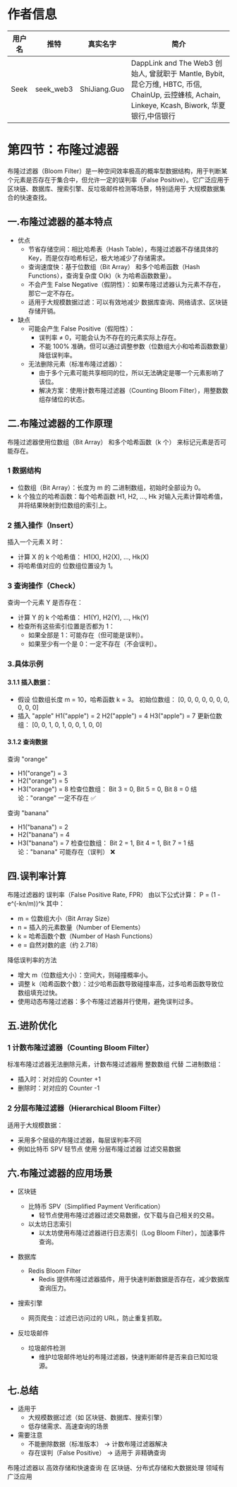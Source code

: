 # 作者信息

| 用户名 | 推特 | 真实名字 | 简介 |
|--------|---------|------|--------|
| Seek | seek_web3 | ShiJiang.Guo | DappLink and The Web3 创始人, 曾就职于 Mantle, Bybit, 昆仑万维, HBTC, 币信, ChainUp, 云控蜂核, Achain, Linkeye, Kcash, Biwork, 华夏银行,中信银行|

# 第四节：布隆过滤器


布隆过滤器（Bloom Filter）是一种空间效率极高的概率型数据结构，用于判断某个元素是否存在于集合中，但允许一定的误判率（False Positive）。它广泛应用于区块链、数据库、搜索引擎、反垃圾邮件检测等场景，特别适用于 大规模数据集合的快速查找。

## 一.布隆过滤器的基本特点
- 优点
  - 节省存储空间：相比哈希表（Hash Table），布隆过滤器不存储具体的 Key，而是仅存哈希标记，极大地减少了存储需求。
  - 查询速度快：基于位数组（Bit Array） 和多个哈希函数（Hash Functions），查询复杂度 O(k)（k 为哈希函数数量）。
  - 不会产生 False Negative（假阴性）：如果布隆过滤器认为元素不存在，那它一定不存在。
  - 适用于大规模数据过滤：可以有效地减少 数据库查询、网络请求、区块链存储开销。
- 缺点
  - 可能会产生 False Positive（假阳性）：
    - 误判率 ≠ 0，可能会认为不存在的元素实际上存在。
    - 不能 100% 准确，但可以通过调整参数（位数组大小和哈希函数数量）降低误判率。
  - 无法删除元素（标准布隆过滤器）：
    - 由于多个元素可能共享相同的位，所以无法确定是哪一个元素影响了该位。
    - 解决方案：使用计数布隆过滤器（Counting Bloom Filter），用整数数组存储位的状态。

## 二.布隆过滤器的工作原理
布隆过滤器使用位数组（Bit Array） 和多个哈希函数（k 个） 来标记元素是否可能存在。

### 1 数据结构
- 位数组（Bit Array）：长度为 m 的 二进制数组，初始时全部设为 0。
- k 个独立的哈希函数：每个哈希函数 H1, H2, ..., Hk 对输入元素计算哈希值，并将结果映射到位数组的索引上。

### 2 插入操作（Insert）
插入一个元素 X 时：
- 计算 X 的 k 个哈希值：
H1(X), H2(X), ..., Hk(X)
- 将哈希值对应的 位数组位置设为 1。

### 3 查询操作（Check）
查询一个元素 Y 是否存在：
- 计算 Y 的 k 个哈希值：
H1(Y), H2(Y), ..., Hk(Y)
- 检查所有这些索引位置是否都为 1：
  - 如果全部是 1：可能存在（但可能是误判）。
  - 如果至少有一个是 0：一定不存在（不会误判）。

### 3.具体示例

#### 3.1.1 插入数据：
- 假设 位数组长度 m = 10，哈希函数 k = 3。
初始位数组：
[0, 0, 0, 0, 0, 0, 0, 0, 0, 0]
- 插入 "apple"
H1("apple") = 2
H2("apple") = 4
H3("apple") = 7
更新位数组：
[0, 0, 1, 0, 1, 0, 0, 1, 0, 0]

#### 3.1.2 查询数据
查询 "orange"
- H1("orange") = 3
- H2("orange") = 5
-  H3("orange") = 8
检查位数组：
Bit 3 = 0, Bit 5 = 0, Bit 8 = 0
结论："orange" 一定不存在 ✅

查询 "banana"
- H1("banana") = 2
- H2("banana") = 4
- H3("banana") = 7
检查位数组：
Bit 2 = 1, Bit 4 = 1, Bit 7 = 1
结论："banana" 可能存在（误判） ❌

## 四.误判率计算
布隆过滤器的 误判率（False Positive Rate, FPR） 由以下公式计算：
P = (1 - e^(-kn/m))^k
其中：
- m = 位数组大小（Bit Array Size）
- n = 插入的元素数量（Number of Elements）
- k = 哈希函数个数（Number of Hash Functions）
- e = 自然对数的底（约 2.718）

降低误判率的方法
- 增大 m（位数组大小）：空间大，则碰撞概率小。
- 调整 k（哈希函数个数）：过少哈希函数导致碰撞率高，过多哈希函数导致位数组填充过快。
- 使用动态布隆过滤器：多个布隆过滤器并行使用，避免误判过多。

## 五.进阶优化

### 1 计数布隆过滤器（Counting Bloom Filter）
标准布隆过滤器无法删除元素，计数布隆过滤器用 整数数组 代替 二进制数组：
- 插入时：对对应的 Counter +1
- 删除时：对对应的 Counter -1

### 2 分层布隆过滤器（Hierarchical Bloom Filter）
适用于大规模数据：
- 采用多个层级的布隆过滤器，每层误判率不同
- 例如比特币 SPV 轻节点 使用 分层布隆过滤器 过滤交易数据

## 六.布隆过滤器的应用场景
- 区块链
  - 比特币 SPV（Simplified Payment Verification）
    -  轻节点使用布隆过滤器过滤交易数据，仅下载与自己相关的交易。
  - 以太坊日志索引
    - 以太坊使用布隆过滤器进行日志索引（Log Bloom Filter），加速事件查询。
- 数据库
  - Redis Bloom Filter
    - Redis 提供布隆过滤器插件，用于快速判断数据是否存在，减少数据库查询压力。

- 搜索引擎
  - 网页爬虫：过滤已访问过的 URL，防止重复抓取。

- 反垃圾邮件
  - 垃圾邮件检测
    - 维护垃圾邮件地址的布隆过滤器，快速判断邮件是否来自已知垃圾源。

## 七.总结
- 适用于
  - 大规模数据过滤（如 区块链、数据库、搜索引擎）
  - 低存储需求、高速查询的场景
- 需要注意
  - 不能删除数据（标准版本） → 计数布隆过滤器解决
  - 存在误判（False Positive） → 适用于 非精确查询
  
布隆过滤器以 高效存储和快速查询 在 区块链、分布式存储和大数据处理 领域有广泛应用
